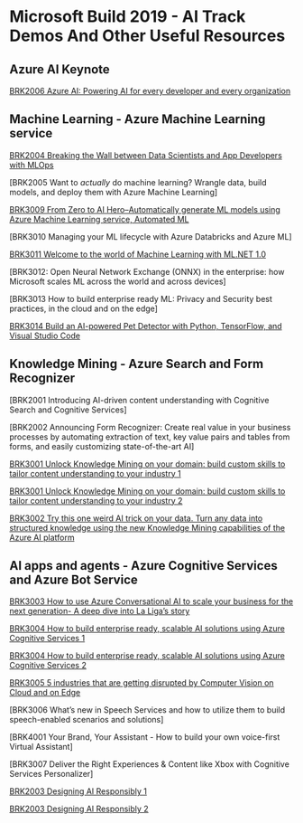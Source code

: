 # Microsoft Build 2019 - AI Track Demos And Other Useful Resources

## Azure AI Keynote

[BRK2006 Azure AI: Powering AI for every developer and every organization](https://github.com/trojenguri/LaligaBot)

## Machine Learning - Azure Machine Learning service

[BRK2004 Breaking the Wall between Data Scientists and App Developers with MLOps](https://github.com/Microsoft/MLOps)

[BRK2005 Want to *actually* do machine learning? Wrangle data, build models, and deploy them with Azure Machine Learning]

[BRK3009 From Zero to AI Hero–Automatically generate ML models using Azure Machine Learning service, Automated ML](https://notebooks.azure.com/frlazzeri/projects/automatedml-ms-build)

[BRK3010 Managing your ML lifecycle with Azure Databricks and Azure ML]

[BRK3011 Welcome to the world of Machine Learning with ML.NET 1.0](https://github.com/dotnet/machinelearning-samples)

[BRK3012: Open Neural Network Exchange (ONNX) in the enterprise: how Microsoft scales ML across the world and across devices]

[BRK3013 How to build enterprise ready ML: Privacy and Security best practices, in the cloud and on the edge]

[BRK3014 Build an AI-powered Pet Detector with Python, TensorFlow, and Visual Studio Code](https://github.com/Microsoft/connect-petdetector)

## Knowledge Mining - Azure Search and Form Recognizer

[BRK2001 Introducing AI-driven content understanding with Cognitive Search and Cognitive Services]

[BRK2002 Announcing Form Recognizer: Create real value in your business processes by automating extraction of text, key value pairs and tables from forms, and easily customizing state-of-the-art AI]

[BRK3001 Unlock Knowledge Mining on your domain: build custom skills to tailor content understanding to your industry 1](http://aka.ms/KmSolutions)

[BRK3001 Unlock Knowledge Mining on your domain: build custom skills to tailor content understanding to your industry 2](https://aka.ms/seazcs)

[BRK3002 Try this one weird AI trick on your data.  Turn any data into structured knowledge using the new Knowledge Mining capabilities of the Azure AI platform](http://aka.ms/build2019kmdemo)


## AI apps and agents - Azure Cognitive Services and Azure Bot Service 

[BRK3003 How to use Azure Conversational AI to scale your business for the next generation- A deep dive into La Liga’s story](https://github.com/trojenguri/LaligaBot)

[BRK3004 How to build enterprise ready, scalable AI solutions using Azure Cognitive Services 1](https://github.com/Azure/mmlspark)

[BRK3004 How to build enterprise ready, scalable AI solutions using Azure Cognitive Services 2](https://github.com/Microsoft/Cognitive-Samples-IntelligentKiosk)

[BRK3005 5 industries that are getting disrupted by Computer Vision on Cloud and on Edge](https://github.com/CarlosP-MS/Cognitive-Services-Vision-Solution-Templates)

[BRK3006 What’s new in Speech Services and how to utilize them to build speech-enabled scenarios and solutions]

[BRK4001 Your Brand, Your Assistant - How to build your own voice-first Virtual Assistant]

[BRK3007 Deliver the Right Experiences & Content like Xbox with Cognitive Services Personalizer]

[BRK2003 Designing AI Responsibly 1](https://github.com/microsoft/interpret)

[BRK2003 Designing AI Responsibly 2](https://github.com/microsoft/seal-demo)
